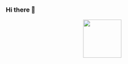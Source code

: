 ### Hi there 👋

<div id="header" align="center">
  <img src="https://giphy.com/clips/Alexa99-iFyYc5cmYtTYSbFhYL" width="100"/>
</div>


